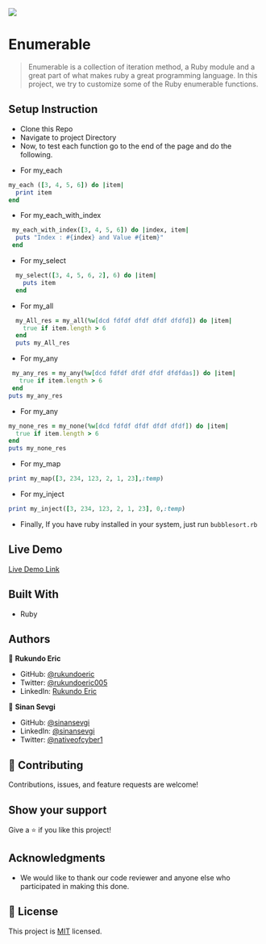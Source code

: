 ![](https://img.shields.io/badge/Microverse-blueviolet)

# Enumerable
> Enumerable is a collection of iteration method, a Ruby module and a great part of what makes ruby a great programming language. In this project, we try to customize some of the Ruby enumerable functions.

## Setup Instruction
* Clone this Repo
* Navigate to project Directory
* Now, to test each function go to the end of the page and do the following.

- For my_each 
 ```ruby
 my_each ([3, 4, 5, 6]) do |item|
   print item
 end
```
- For my_each_with_index
```ruby
 my_each_with_index([3, 4, 5, 6]) do |index, item|
  puts "Index : #{index} and Value #{item}"
 end
```
- For my_select
```ruby
  my_select([3, 4, 5, 6, 2], 6) do |item|
    puts item
  end
```
- For my_all
```ruby
  my_All_res = my_all(%w[dcd fdfdf dfdf dfdf dfdfd]) do |item|
    true if item.length > 6
  end
  puts my_All_res
```
- For my_any
```ruby
 my_any_res = my_any(%w[dcd fdfdf dfdf dfdf dfdfdas]) do |item|
   true if item.length > 6
 end
puts my_any_res
```
- For my_any
```ruby
my_none_res = my_none(%w[dcd fdfdf dfdf dfdf dfdf]) do |item|
  true if item.length > 6
end
puts my_none_res
```
- For my_map
```ruby
print my_map([3, 234, 123, 2, 1, 23],:temp)
```
- For my_inject
```ruby
print my_inject([3, 234, 123, 2, 1, 23], 0,:temp)
```

* Finally, If you have ruby installed in your system, just run `bubblesort.rb`

## Live Demo
[Live Demo Link](https://repl.it/@rukundoeric/enumerable)

## Built With

- Ruby

## Authors

👤 **Rukundo Eric**

- GitHub: [@rukundoeric](https://github.com/rukundoeric)
- Twitter: [@rukundoeric005](https://twitter.com/rukundoeric005)
- LinkedIn: [Rukundo Eric](https://www.linkedin.com/in/rukundo-eric-000bba181/)

👤 **Sinan Sevgi**

- GitHub: [@sinansevgi](https://github.com/sinansevgi)
- LinkedIn: [@sinansevgi](https://www.linkedin.com/in/sinan-s-52559437/)
- Twitter: [@nativeofcyber1](https://twitter.com/nativeofcyber1)



## 🤝 Contributing

Contributions, issues, and feature requests are welcome!

## Show your support

Give a ⭐️ if you like this project!

## Acknowledgments

- We would like to thank our code reviewer and anyone else who participated in making this done.

## 📝 License

This project is [MIT](./LICENSE) licensed.
